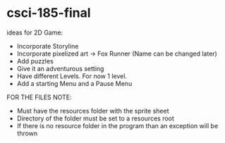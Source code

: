# csci-185-final

ideas for 2D Game:
- Incorporate Storyline
- Incorporate pixelized art -> Fox Runner (Name can be changed later)
- Add puzzles
- Give it an adventurous setting
- Have different Levels. For now 1 level.
- Add a starting Menu and a Pause Menu

FOR THE FILES NOTE:
- Must have the resources folder with the sprite sheet
- Directory of the folder must be set to a resources root
- If there is no resource folder in the program than an exception will be thrown
  

